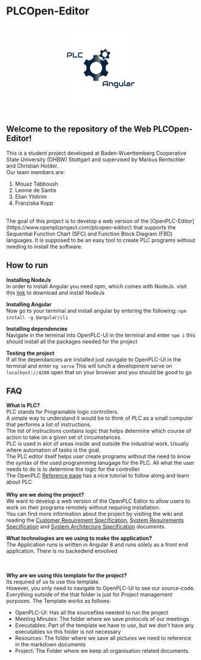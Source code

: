 # PLCOpen-Editor
<br>
<div align="center" class="border">
<img style="margin-left: 30" src="https://github.com/elian15122000/TINF19C-PLCOpen-Editor/blob/master/Resources/PLC_Logo.png">
</div>
<br>
<h2>Welcome to the repository of the Web PLCOpen-Editor!</h2>

This is a student project developed at Baden-Wuerttemberg Cooperative State University (DHBW) Stuttgart and supervised by Markus Rentschler and Christian Holder.
<br>
Our team members are:<br>
1. Mouaz Tabboush
2. Leonie de Santis
3. Elian Yildirim
4. Franziska Kopp
<br>
The goal of this project is to develop a web version of the [OpenPLC-Editor](https://www.openplcproject.com/plcopen-editor/) that supports the Sequential Function Chart (SFC) and Function Block Diagram (FBD) languages.
It is supposed to be an easy tool to create PLC programs without needing to install the software.

## How to run
**Installing NodeJs**<br>
In order to install Angular you need npm, which comes with NodeJs.
visit this [link](https://nodejs.org/en/download/) to download and install NodeJs

**Installing Angular**<br>
Now go to your terminal and install angular by entering the following:
```npm install -g @angular/cli```

**Installing dependencies**<br>
Navigate in the terminal into OpenPLC-UI in the terminal and enter
```npm i```
this should install all the packages needed for the project

**Testing the project**<br>
If all the dependancies are installed just navigate to OpenPLC-UI in the terminal and enter
```ng serve```
This will lunch a development serve on ```localhost://4200``` open that on your browser and you should be good to go

## FAQ <br>
**What is PLC?**<br>
PLC stands for Programable logic controllers.<br>
A simple way to understand it would be to think of PLC as a small computer that performs a list of instructions.<br>
The list of instructions contains logic that helps determine which course of action to take on a given set of circumstances.<br>
PLC is used in alot of areas inside and outside the industrial work. Usually where automation of tasks is the goal.<br>
The PLC editor itself helps user create programs without the need to know the syntax of the used programming lanugage for the PLC. All what the user needs to do is to determine the logic for the controller.<br>
The OpenPLC [Reference page](https://www.openplcproject.com/plcopen-editor/) has a nice tutorial to follow along and learn about PLC<br>
<br>
**Why are we doing the project?**<br>
We want to develop a web version of the OpenPLC Editor to allow users to work on their programs remotely without requiring installation.<br>
You can find more information about the project by visiting the wiki and reading the [Customer Requirement Specification](https://github.com/elian15122000/TINF19C-PLCOpen-Editor/blob/master/PROJECT/CRS/TINF19C_CRS_Team_1_0v1.pdf), [System Requirements Specification](https://github.com/elian15122000/TINF19C-PLCOpen-Editor/wiki/1.-System-Requirements-Specification) and [System Architecture Specification](https://github.com/elian15122000/TINF19C-PLCOpen-Editor/wiki/2.-System-Architecture-Specification) documents.<br>

**What technologies are we using to make the application?**<br>
The Application runs is written in Angular 8 and runs solely as a front end application. There is no backedend envolved<br>
<br>
<br>

**Why are we using this template for the project?**<br>
Its required of us to use this template.<br>
However, you only need to navigate to OpenPLC-UI to see our source-code. Everything outside of the that folder is just for Project management purposes.
The Template works as follows:
* OpenPLC-UI: Has all the sourcefiles needed to run the project
* Meeting Minutes: The folder where we save protocols of our meetings
* Executables: Part of the template we have to use, but we don't have any executables so this folder is not necessary
* Resources: The folder where we save all pictures we need to reference in the markdown documents
* Project: The Folder where we keep all organisation related documents.
<br>
<br>
